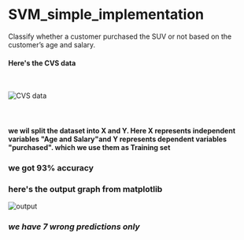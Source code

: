 # SVM_simple_implementation

Classify whether a customer purchased the SUV or not based on the customer’s age and salary.
<br/>
#### Here's the CVS data
<br/>

![CVS data](https://www.mltut.com/wp-content/uploads/2020/12/SVM-1.jpg)
<br/><br/><br/>

#### we wil split the dataset into X and Y. Here X represents independent variables "Age and Salary"and Y represents dependent variables "purchased". which we use them as Training set 

### we got 93% accuracy

### here's the output graph from matplotlib

![output](https://www.mltut.com/wp-content/uploads/2020/12/svm7.png)
<br/>

### *we have 7 wrong predictions only*
